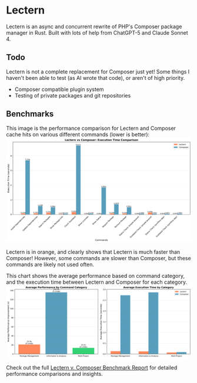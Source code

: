 # Lectern
Lectern is an async and concurrent rewrite of PHP's Composer package manager in Rust. Built with lots of help from ChatGPT-5 and Claude Sonnet 4.

## Todo
Lectern is not a complete replacement for Composer just yet! Some things I haven't been able to test (as AI wrote that code), or aren't of high priority.
- Composer compatible plugin system
- Testing of private packages and git repositories

## Benchmarks
This image is the performance comparison for Lectern and Composer cache hits on various different commands (lower is better):
![Performance Comparison](benchmarks/charts/performance_comparison.png)

Lectern is in orange, and clearly shows that Lectern is much faster than Composer! However, some commands are slower than Composer, but these commands are likely not used often.

This chart shows the average performance based on command category, and the execution time between Lectern and Composer for each category.
![Speedup Chart](benchmarks/charts/category_performance.png)

Check out the full [Lectern v. Composer Benchmark Report](benchmarks/performance-report.md) for detailed performance comparisons and insights.
